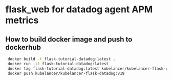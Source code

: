 # flask_web for datadog agent APM metrics

## How to build docker image and push to dockerhub

```bash
 docker build -t flask-tutorial-datadog:latest .
 docker run -it flask-tutorial-datadog:latest 
 docker tag flask-tutorial-datadog:latest kubelancer/kubelancer-flask-datadog:v19
 docker push kubelancer/kubelancer-flask-datadog:v19
 ```
 
 

